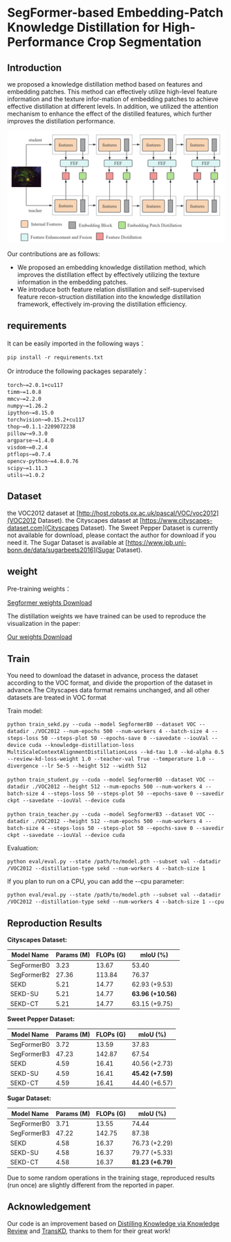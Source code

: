# SegFormer-based Embedding-Patch Knowledge Distillation for High-Performance Crop Segmentation

## Introduction

we proposed a knowledge distillation method based on features and embedding patches. This method can effectively utilize high-level feature information and the texture infor-mation of embedding patches to achieve effective distillation at different levels. In addition, we utilized the attention mechanism to enhance the effect of the distilled features, which further improves the distillation performance.

<div align=center>
	<img src="https://github.com/xl-alt/SEKD/blob/main/The%20block%20framework%20of%20the%20SEKD.PNG?raw=true" width="700">
</div>

Our contributions are as follows:
- We proposed an embedding knowledge distillation method, which improves the distillation effect by effectively utilizing the texture information in the embedding patches.
- We introduce both feature relation distillation and self-supervised feature recon-struction distillation into the knowledge distillation framework, effectively im-proving the distillation efficiency.


## requirements

It can be easily imported in the following ways：

```
pip install -r requirements.txt
```

Or introduce the following packages separately：

```
torch~=2.0.1+cu117
timm~=1.0.8
mmcv~=2.2.0
numpy~=1.26.2
ipython~=8.15.0
torchvision~=0.15.2+cu117
thop~=0.1.1-2209072238
pillow~=9.3.0
argparse~=1.4.0
visdom~=0.2.4
ptflops~=0.7.4
opencv-python~=4.8.0.76
scipy~=1.11.3
utils~=1.0.2
```

## Dataset

the VOC2012 dataset at [http://host.robots.ox.ac.uk/pascal/VOC/voc2012](VOC2012 Dataset).
the Cityscapes dataset at [https://www.cityscapes-dataset.com](Cityscapes Dataset). 
The Sweet Pepper Dataset is currently not available for download, please contact the author for download if you need it.
The Sugar Dataset is available at [https://www.ipb.uni-bonn.de/data/sugarbeets2016](Sugar Dataset).

## weight

Pre-training weights：

[Segformer weights Download](https://drive.google.com/drive/folders/1xcrBgv4kHD1b7ln4jeY3MAvpfQ2uxsNQ?usp=drive_link)

The distillation weights we have trained can be used to reproduce the visualization in the paper:

[Our weights Download](https://drive.google.com/drive/folders/1fjz1FjzXHIIPOnNIzIINhd7zH--y3YFe?usp=drive_link)


## Train

You need to download the dataset in advance, process the dataset according to the VOC format, and divide the proportion of the dataset in advance.The Cityscapes data format remains unchanged, and all other datasets are treated in VOC format



Train model:

```
python train_sekd.py --cuda --model SegformerB0 --dataset VOC --datadir ./VOC2012 --num-epochs 500 --num-workers 4 --batch-size 4 --steps-loss 50 --steps-plot 50 --epochs-save 0 --savedate --iouVal --device cuda --knowledge-distillation-loss MultiScaleContextAlignmentDistillationLoss --kd-tau 1.0 --kd-alpha 0.5 --review-kd-loss-weight 1.0 --teacher-val True --temperature 1.0 --divergence --lr 5e-5 --height 512 --width 512

python train_student.py --cuda --model SegformerB0 --dataset VOC --datadir ./VOC2012 --height 512 --num-epochs 500 --num-workers 4 --batch-size 4 --steps-loss 50 --steps-plot 50 --epochs-save 0 --savedir ckpt --savedate --iouVal --device cuda

python train_teacher.py --cuda --model SegformerB3 --dataset VOC --datadir ./VOC2012 --height 512 --num-epochs 500 --num-workers 4 --batch-size 4 --steps-loss 50 --steps-plot 50 --epochs-save 0 --savedir ckpt --savedate --iouVal --device cuda

```


Evaluation:

```
python eval/eval.py --state /path/to/model.pth --subset val --datadir /VOC2012 --distillation-type sekd --num-workers 4 --batch-size 1
```

If you plan to run on a CPU, you can add the --cpu parameter:

```
python eval/eval.py --state /path/to/model.pth --subset val --datadir /VOC2012 --distillation-type sekd --num-workers 4 --batch-size 1 --cpu 
```


## Reproduction Results

**Cityscapes Dataset:**

| Model Name  | Params (M) | FLOPs (G) | mIoU (%)         |
|-------------|------------|-----------|------------------|
| SegFormerB0 | 3.23       | 13.67     | 53.40            |
| SegFormerB2 | 27.36      | 113.84    | 76.37            |
| SEKD        | 5.21       | 14.77     | 62.93 (+9.53)    |
| SEKD-SU     | 5.21       | 14.77     | **63.96 (+10.56)** |
| SEKD-CT     | 5.21       | 14.77     | 63.15 (+9.75)    |


**Sweet Pepper Dataset:**

| Model Name  | Params (M) | FLOPs (G) | mIoU (%)         |
|-------------|------------|-----------|------------------|
| SegFormerB0 | 3.72       | 13.59     | 37.83            |
| SegFormerB3 | 47.23      | 142.87    | 67.54            |
| SEKD        | 4.59       | 16.41     | 40.56 (+2.73)    |
| SEKD-SU     | 4.59       | 16.41     | **45.42 (+7.59)** |
| SEKD-CT     | 4.59       | 16.41     | 44.40 (+6.57)    |

**Sugar Dataset:**

| Model Name  | Params (M) | FLOPs (G) | mIoU (%)          |
|-------------|------------|-----------|-------------------|
| SegFormerB0 | 3.71       | 13.55     | 74.44             |
| SegFormerB3 | 47.22      | 142.75    | 87.38             |
| SEKD        | 4.58       | 16.37     | 76.73 (+2.29)     |
| SEKD-SU     | 4.58       | 16.37     | 79.77 (+5.33)     |
| SEKD-CT     | 4.58       | 16.37     | **81.23 (+6.79)** |




Due to some random operations in the training stage, reproduced results (run once) are slightly different from the reported in paper.

## Acknowledgement

Our code is an improvement based on [Distilling Knowledge via Knowledge Review](https://arxiv.org/abs/2104.09044) and [TransKD](https://arxiv.org/abs/2202.13393), thanks to them for their great work!



























